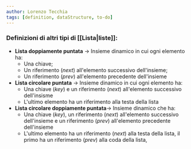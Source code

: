 ```yaml
---
author: Lorenzo Tecchia
tags: [definition, dataStructure, to-do]
---
```

### Definizioni di altri tipi di [[Lista|liste]]:
- **Lista doppiamente puntata** $\rightarrow$ Insieme dinamico in cui ogni elemento ha:
	- Una chiave;
	- Un riferimento (*next*) all'elemento successivo dell'insieme;
	- Un riferimento (*prev*) all'elemento precedente dell'insieme
- **Lista circolare puntata** $\rightarrow$ Insieme dinamico in cui ogni elemento ha:
	- Una chiave (*key*) e un riferimento (*next*) all'elemento successivo dell'insisme
	- L'ultimo elemento ha un riferimento alla testa della lista
- **Lista circolare doppiamente puntata**$\rightarrow$ Insieme dinamico che ha:
	- Una chiave (*key*), un riferimento (*next*) all'elemento successivo dell'insieme e un riferimento (*prev*) all'elemento precedente dell'insieme
	- L'ultimo elemento ha un riferimento (*next*) alla testa della lista, il primo ha un riferimento (*prev*) alla coda della lista,


